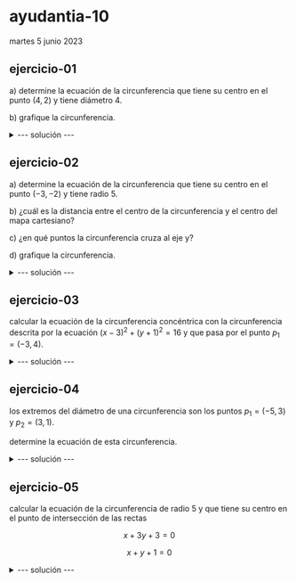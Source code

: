 # ayudantia-10

martes 5 junio 2023

## ejercicio-01

a) determine la ecuación de la circunferencia que tiene su centro en el punto $(4,2)$ y tiene diámetro $4$.

b) grafique la circunferencia.

<details>
<summary>--- solución ---</summary>

a) para encontrar la ecuación de la circunferencia necesitamos el radio y las coordenadas del centro:

del enunciado: 

- el diámetro es 4, por lo tanto el radio es igual a 2.
- el centro es el punto $(4,2)$.

teniendo estos dos elementos podemos reemplazar en la ecuación canónica de la circunferencia para obtener la ecuación.

$$(x-x_0)^2 + (y-y_0)^2 = r^2$$

en este caso $x_0=4$, $y_0=2$, $r=2$. 

reemplazando obtenemos la ecuación: 

$$(x-4)^2 + (y-2)^2 = 2^2$$

$$(x-4)^2 + (y-2)^2 = 4$$

b) para graficar ubicamos las coordenadas del punto central en el plano cartesiano, proyectamos el radio y dibujamos una circunferencia.

![](img/ej1.PNG)

</details>

## ejercicio-02

a) determine la ecuación de la circunferencia que tiene su centro en el punto $(-3,-2)$ y tiene radio $5$.

b) ¿cuál es la distancia entre el centro de la circunferencia y el centro del mapa cartesiano?

c) ¿en qué puntos la circunferencia cruza al eje y?

d) grafique la circunferencia.

<details>
<summary>--- solución ---</summary>

a) en este caso $x_0=-3$, $y_0=-2$, $r=5$. 

reemplazando en la ecuación canónica obtenemos la ecuación: 

$$(x-x_0)^2 + (y-y_0)^2 = r^2$$

$$(x-(-3))^2 + (y-(-2))^2 = 5^2$$

$$(x+3)^2 + (y+2)^2 = 25$$

b) para calcular la distancia entre el punto central $(-3,2)$ y el origen $(0,0)$ utilizamos la fórmula para calcular la distancia entre dos puntos que deriva del teorema de pitágoras:

$$d=\sqrt{(x_2-x_1)^2+(y_2-y_1)^2}$$

reemplazando obtenemos

$$d=\sqrt{(-3-0)^2+(-2-0)^2}$$

$$d=\sqrt{9+4}$$

$$d=\sqrt{13}$$

$$d\approx3.6$$

c) para calcular los puntos en que cruza al eje $y$, reemplazamos $x=0$ en la ecuación de la circunferencia.

$$(x+3)^2 + (y+2)^2 = 25$$

$$(0+3)^2 + (y+2)^2 = 25$$

$$9 + (y+2)^2 = 25$$

$$9 + y^2 + 4y + 4 = 25$$

$$9 + y^2 + 4y + 4 - 25 = 0$$

$$y^2 + 4y -12 = 0$$

esta es una ecuación cuadrática de la forma $ay^2+by+c = 0$ que se resuelve con la fórmula:

$$y = \frac{-b \pm \sqrt{b^2-4ac}}{2a}$$

en este caso, $a=1$, $b=4$ y $c=-12$

reemplazando obtenemos:

$$y = \frac{-b \pm \sqrt{b^2-4ac}}{2a}$$

$$y = \frac{-4 \pm \sqrt{4^2-4\cdot 1 \cdot 12}}{2}$$

$$y = \frac{-4 \pm \sqrt{64}}{2}$$

$$y = \frac{-4 \pm 8}{2}$$

$$y = -2 \pm 4$$

de acá se obtienen dos soluciones:

$$y_1 = 2$$

$$y_2 = -6$$

finalmente podemos concluir que la circunferencia cruza al eje $y$ en las coordenadas $(0,2)$ y $(0,-6)$.

d) gráfico:

![](img/ej2.png)

</details>

## ejercicio-03

calcular la ecuación de la circunferencia concéntrica con la circunferencia descrita por la ecuación $(x-3)^2+(y+1)^2=16$ y que pasa por el punto $p_1=(-3,4)$.

<details>
<summary>--- solución ---</summary>

para encontrar la circunferencia necesitamos su radio $r$ y las coordenadas del centro.

la circunferencia que buscamos comparte centro con la ecuación dada $(x-3)^2+(y+1)^2=16$, por lo tanto su centro está en las coordenadas $(3,-1)$-

el radio lo podemos encontrar calculando la distancia entre el centro $(3,1)$ y el punto $p_1=(-3,4)$. 

utilizamos la fórmula para calcular la distancia entre dos puntos:

$$r=\sqrt{(x_2-x_1)^2+(y_2-y_1)^2}$$

reemplazando obtenemos

$$r=\sqrt{(3-(-3))^2+(1-4)^2}$$

$$r=\sqrt{36+9}$$

$$r=\sqrt{45}$$

finalmente teniendo el centro y el radio, reemplazamos en la ecuación canónica de la circunferencia y obtenemos: 

$$(x-x_0)^2 + (y-y_0)^2 = r^2$$

$$(x-3)^2 + (y+1)^2 = 45$$

![](img/ej3.png)

</details>

## ejercicio-04 

los extremos del diámetro de una circunferencia son los puntos $p_1=(-5,3)$ y $p_2=(3,1)$.

determine la ecuación de esta circunferencia.

<details>
<summary>--- solución ---</summary>

para encontrar la ecuación de la circunferencia necesitamos el centro y el radio.

el centro lo podemos obtener calculando la coordenada central entre los puntos $p_1=(-5,3)$ y $p_2=(3,1)$.

$$centro = (\frac{-5+3}{2}, \frac{3+1}{2})$$

$$centro = (\frac{-2}{2}, \frac{4}{2})$$

$$centro = (-1, 2)$$

el radio lo podemos obtener calculando la distancia entre los puntos $p_1=(-5,3)$ y $p_2=(3,1)$ y dividiendo el resultado a la mitad.

$$r= \frac{\sqrt{(x_2-x_1)^2+(y_2-y_1)^2}}{2}$$

$$r= \frac{\sqrt{(3-(-5))^2+(1-3)^2}}{2}$$

$$r= \frac{\sqrt{8^2+(-2)^2}}{2}$$

$$r= \frac{\sqrt{68}}{2}$$

$$r= \frac{2\sqrt{17}}{2}$$

$$\therefore r= \sqrt{17}$$

finalmente la ecuación: 

$$(x-x_0)^2 + (y-y_0)^2 = r^2$$

en este caso $x_0=-1$, $y_0=2$, $r=\sqrt{17}$.

reemplazando obtenemos la ecuación: 

$$(x+1)^2 + (y-2)^2 = 17$$

</details>

## ejercicio-05

calcular la ecuación de la circunferencia de radio 5 y que tiene su centro en el punto de intersección de las rectas 

$$x+3y+3=0$$

$$x+y+1=0$$

<details>
<summary>--- solución ---</summary>

para encontrar el centro de la circunferencia debemos encontrar el punto de intersección de las rectas dadas, para eso resolvemos el sistema de ecuaciones de dos incógnitas: 

$$
\begin{*align}
(i) &\ \ \ \ x+3y+3=0\\
(ii) &\ \ \ \ x+y+1=0
\end{*align}
$$

**paso 1:** de $(ii)$ aislamos $x$.

$$(ii) \ \ \ \ x=-y-1$$

**paso 2:** reemplazamos en $(i)$ para obtener una ecuación para $y$.

$$
\begin{*align}
(i) &\ \ \ \ x+3y+3=0\\
&\ \ \ \ (-y-1)+3y+3=0\\
&\ \ \ \ 2y+2=0\\
&\ \ \ \ y=\frac{-2}{2}\\
&\ \ \ \ y=-1\\
\end{*align}
$$

**paso 3:** reemplazo $y=-1$ en $(ii)$.

$$
\begin{*align}
(ii) &\ \ \ \ x=-y-1\\
&\ \ \ \ x=-(-1)-1\\
&\ \ \ \ x=0
\end{*align}
$$

por lo tanto el centro de la circunferencia está en $(0,-1)$ y tiene radio $5$.

reemplazando en la ecuación canónica de la circunferencia:

$$(x-x_0)^2 + (y-y_0)^2 = r^2$$

en este caso $x_0=0$, $y_0=-1$, $r=5$.

reemplazando obtenemos la ecuación: 

$$(x-0)^2 + (y-(-1))^2 = 5^2$$

$$(x-0)^2 + (y+1)^2 = 25$$


</details>